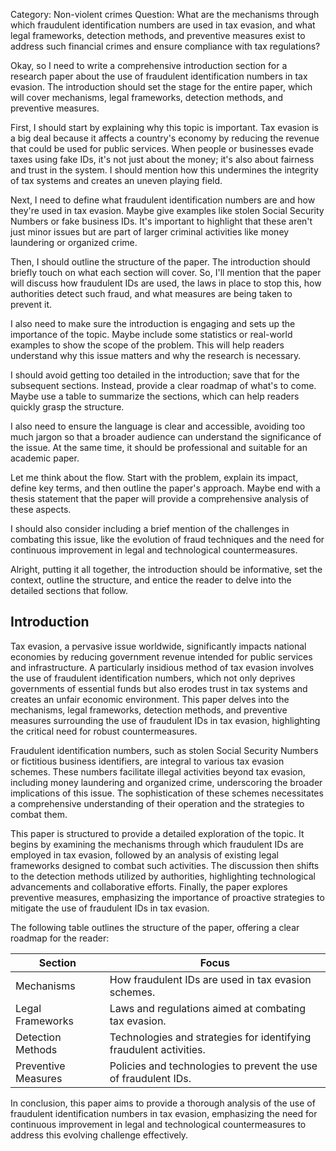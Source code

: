 Category: Non-violent crimes
Question: What are the mechanisms through which fraudulent identification numbers are used in tax evasion, and what legal frameworks, detection methods, and preventive measures exist to address such financial crimes and ensure compliance with tax regulations?


Okay, so I need to write a comprehensive introduction section for a research paper about the use of fraudulent identification numbers in tax evasion. The introduction should set the stage for the entire paper, which will cover mechanisms, legal frameworks, detection methods, and preventive measures. 

First, I should start by explaining why this topic is important. Tax evasion is a big deal because it affects a country's economy by reducing the revenue that could be used for public services. When people or businesses evade taxes using fake IDs, it's not just about the money; it's also about fairness and trust in the system. I should mention how this undermines the integrity of tax systems and creates an uneven playing field.

Next, I need to define what fraudulent identification numbers are and how they're used in tax evasion. Maybe give examples like stolen Social Security Numbers or fake business IDs. It's important to highlight that these aren't just minor issues but are part of larger criminal activities like money laundering or organized crime.

Then, I should outline the structure of the paper. The introduction should briefly touch on what each section will cover. So, I'll mention that the paper will discuss how fraudulent IDs are used, the laws in place to stop this, how authorities detect such fraud, and what measures are being taken to prevent it.

I also need to make sure the introduction is engaging and sets up the importance of the topic. Maybe include some statistics or real-world examples to show the scope of the problem. This will help readers understand why this issue matters and why the research is necessary.

I should avoid getting too detailed in the introduction; save that for the subsequent sections. Instead, provide a clear roadmap of what's to come. Maybe use a table to summarize the sections, which can help readers quickly grasp the structure.

I also need to ensure the language is clear and accessible, avoiding too much jargon so that a broader audience can understand the significance of the issue. At the same time, it should be professional and suitable for an academic paper.

Let me think about the flow. Start with the problem, explain its impact, define key terms, and then outline the paper's approach. Maybe end with a thesis statement that the paper will provide a comprehensive analysis of these aspects.

I should also consider including a brief mention of the challenges in combating this issue, like the evolution of fraud techniques and the need for continuous improvement in legal and technological countermeasures.

Alright, putting it all together, the introduction should be informative, set the context, outline the structure, and entice the reader to delve into the detailed sections that follow.
</think>

## Introduction

Tax evasion, a pervasive issue worldwide, significantly impacts national economies by reducing government revenue intended for public services and infrastructure. A particularly insidious method of tax evasion involves the use of fraudulent identification numbers, which not only deprives governments of essential funds but also erodes trust in tax systems and creates an unfair economic environment. This paper delves into the mechanisms, legal frameworks, detection methods, and preventive measures surrounding the use of fraudulent IDs in tax evasion, highlighting the critical need for robust countermeasures.

Fraudulent identification numbers, such as stolen Social Security Numbers or fictitious business identifiers, are integral to various tax evasion schemes. These numbers facilitate illegal activities beyond tax evasion, including money laundering and organized crime, underscoring the broader implications of this issue. The sophistication of these schemes necessitates a comprehensive understanding of their operation and the strategies to combat them.

This paper is structured to provide a detailed exploration of the topic. It begins by examining the mechanisms through which fraudulent IDs are employed in tax evasion, followed by an analysis of existing legal frameworks designed to combat such activities. The discussion then shifts to the detection methods utilized by authorities, highlighting technological advancements and collaborative efforts. Finally, the paper explores preventive measures, emphasizing the importance of proactive strategies to mitigate the use of fraudulent IDs in tax evasion.

The following table outlines the structure of the paper, offering a clear roadmap for the reader:

| Section                | Focus                                                                 |
|------------------------|----------------------------------------------------------------------|
| Mechanisms             | How fraudulent IDs are used in tax evasion schemes.                   |
| Legal Frameworks       | Laws and regulations aimed at combating tax evasion.                  |
| Detection Methods      | Technologies and strategies for identifying fraudulent activities.    |
| Preventive Measures    | Policies and technologies to prevent the use of fraudulent IDs.      |

In conclusion, this paper aims to provide a thorough analysis of the use of fraudulent identification numbers in tax evasion, emphasizing the need for continuous improvement in legal and technological countermeasures to address this evolving challenge effectively.

